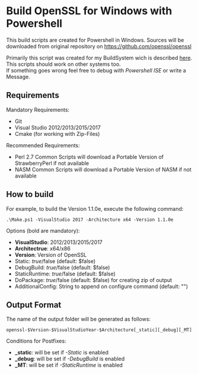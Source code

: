 # Build OpenSSL for Windows with Powershell

This build scripts are created for Powershell in Windows.
Sources will be downloaded from original repository on https://github.com/openssl/openssl

Primarily this script was created for my BuildSystem wich is described [here](https://adirmeier.de/0_Blog/ID_157/index.html).  
This scripts should work on other systems too.  
If something goes wrong feel free to debug with *Powershell ISE* or write a Message.

## Requirements

Mandatory Requirements:
 - Git
 - Visual Studio 2012/2013/2015/2017
 - Cmake (for working with Zip-Files)

Recommended Requirements:
 - Perl 2.7
    Common Scripts will download a Portable Version of StrawberryPerl if not available
 - NASM
    Common Scripts will download a Portable Version of NASM if not available

## How to build

For example, to build the Version 1.1.0e, execute the following command:

    .\Make.ps1 -VisualStudio 2017 -Architecture x64 -Version 1.1.0e
    
Options (bold are mandatory):
 - **VisualStudio**: 2012/2013/2015/2017
 - **Architectrue**: x64/x86
 - **Version**: Version of OpenSSL
 - Static: $true/$false (default: $false)
 - DebugBuild: $true/$false (default: $false)
 - StaticRuntime: $true/$false (default: $false)
 - DoPackage: $true/$false (default: $false) for creating zip of output
 - AdditionalConfig: String to append on configure command (default: "")
 
## Output Format

The name of the output folder will be generated as follows:

    openssl-$Version-$VisualStudioYear-$Architecture[_static][_debug][_MT]

Conditions for Postfixes:
 - **_static**: will be set if *-Static* is enabled
 - **_debug**: will be set if *-DebugBuild* is enabled
 - **_MT**: will be set if *-StaticRuntime* is enabled
 